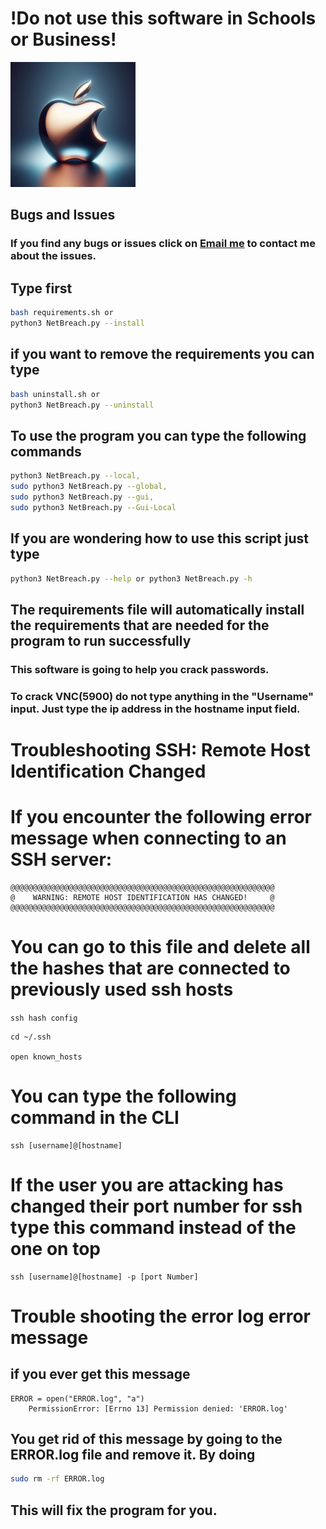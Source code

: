 # !Do not use this software in Schools or Business!
<img src="Apple Logo.jpg" alt="Apple Verison of the program" width="200" height="200">

## Bugs and Issues
### If you find any bugs or issues click on [Email me](mailto:wsegalework@gmail.com) to contact me about the issues.

## Type first
```bash
bash requirements.sh or 
python3 NetBreach.py --install
```

## if you want to remove the requirements you can type
```bash
bash uninstall.sh or
python3 NetBreach.py --uninstall
```

## To use the program you can type the following commands
```bash 
python3 NetBreach.py --local,
sudo python3 NetBreach.py --global,
sudo python3 NetBreach.py --gui,
sudo python3 NetBreach.py --Gui-Local
```

## If you are wondering how to use this script just type

```bash
python3 NetBreach.py --help or python3 NetBreach.py -h
```

## The requirements file will automatically install the requirements that are needed for the program to run successfully

### This software is going to help you crack passwords.
### To crack VNC(5900) do not type anything in the "Username" input. Just type the ip address in the hostname input field.


# Troubleshooting SSH: Remote Host Identification Changed

# If you encounter the following error message when connecting to an SSH server:

```plaintext
@@@@@@@@@@@@@@@@@@@@@@@@@@@@@@@@@@@@@@@@@@@@@@@@@@@@@@@@@@@
@    WARNING: REMOTE HOST IDENTIFICATION HAS CHANGED!     @
@@@@@@@@@@@@@@@@@@@@@@@@@@@@@@@@@@@@@@@@@@@@@@@@@@@@@@@@@@@
```
# You can go to this file and delete all the hashes that are connected to previously used ssh hosts
```ssh hash config```
```plaintext
cd ~/.ssh

open known_hosts
```

# You can type the following command in the CLI
```plaintext
ssh [username]@[hostname]
```

# If the user you are attacking has changed their port number for ssh type this command instead of the one on top

```plaintext
ssh [username]@[hostname] -p [port Number]
```

# Trouble shooting the error log error message
## if you ever get this message

```plaintext
ERROR = open("ERROR.log", "a")
    PermissionError: [Errno 13] Permission denied: 'ERROR.log'
```
## You get rid of this message by going to the ERROR.log file and remove it. By doing 
```bash 
sudo rm -rf ERROR.log
``` 

## This will fix the program for you.